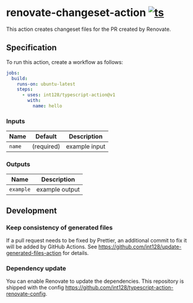 # renovate-changeset-action [![ts](https://github.com/yutaura/renovate-changeset-action/actions/workflows/ts.yaml/badge.svg)](https://github.com/yutaura/renovate-changeset-action/actions/workflows/ts.yaml)

This action creates changeset files for the PR created by Renovate.

## Specification

To run this action, create a workflow as follows:

```yaml
jobs:
  build:
    runs-on: ubuntu-latest
    steps:
      - uses: int128/typescript-action@v1
        with:
          name: hello
```

### Inputs

| Name   | Default    | Description   |
| ------ | ---------- | ------------- |
| `name` | (required) | example input |

### Outputs

| Name      | Description    |
| --------- | -------------- |
| `example` | example output |

## Development

### Keep consistency of generated files

If a pull request needs to be fixed by Prettier, an additional commit to fix it will be added by GitHub Actions.
See https://github.com/int128/update-generated-files-action for details.

### Dependency update

You can enable Renovate to update the dependencies.
This repository is shipped with the config https://github.com/int128/typescript-action-renovate-config.
